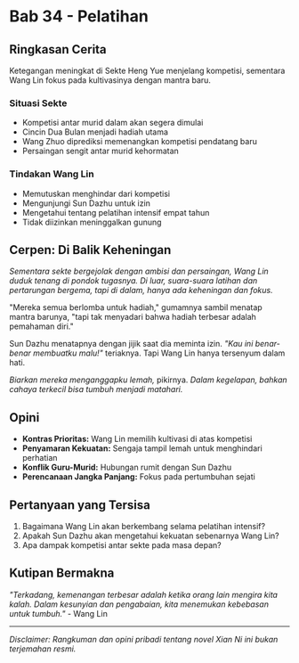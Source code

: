 # Bab 34 - Pelatihan

## Ringkasan Cerita

Ketegangan meningkat di Sekte Heng Yue menjelang kompetisi, sementara Wang Lin fokus pada kultivasinya dengan mantra baru.

### Situasi Sekte
- Kompetisi antar murid dalam akan segera dimulai
- Cincin Dua Bulan menjadi hadiah utama
- Wang Zhuo diprediksi memenangkan kompetisi pendatang baru
- Persaingan sengit antar murid kehormatan

### Tindakan Wang Lin
- Memutuskan menghindar dari kompetisi
- Mengunjungi Sun Dazhu untuk izin
- Mengetahui tentang pelatihan intensif empat tahun
- Tidak diizinkan meninggalkan gunung

## Cerpen: Di Balik Keheningan

*Sementara sekte bergejolak dengan ambisi dan persaingan, Wang Lin duduk tenang di pondok tugasnya. Di luar, suara-suara latihan dan pertarungan bergema, tapi di dalam, hanya ada keheningan dan fokus.*

"Mereka semua berlomba untuk hadiah," gumamnya sambil menatap mantra barunya, "tapi tak menyadari bahwa hadiah terbesar adalah pemahaman diri."

Sun Dazhu menatapnya dengan jijik saat dia meminta izin. *"Kau ini benar-benar membuatku malu!"* teriaknya. Tapi Wang Lin hanya tersenyum dalam hati.

*Biarkan mereka menganggapku lemah,* pikirnya. *Dalam kegelapan, bahkan cahaya terkecil bisa tumbuh menjadi matahari.*

## Opini

- **Kontras Prioritas:** Wang Lin memilih kultivasi di atas kompetisi
- **Penyamaran Kekuatan:** Sengaja tampil lemah untuk menghindari perhatian
- **Konflik Guru-Murid:** Hubungan rumit dengan Sun Dazhu
- **Perencanaan Jangka Panjang:** Fokus pada pertumbuhan sejati

## Pertanyaan yang Tersisa

1. Bagaimana Wang Lin akan berkembang selama pelatihan intensif?
2. Apakah Sun Dazhu akan mengetahui kekuatan sebenarnya Wang Lin?
3. Apa dampak kompetisi antar sekte pada masa depan?

## Kutipan Bermakna

*"Terkadang, kemenangan terbesar adalah ketika orang lain mengira kita kalah. Dalam kesunyian dan pengabaian, kita menemukan kebebasan untuk tumbuh."* - Wang Lin

---

_Disclaimer: Rangkuman dan opini pribadi tentang novel Xian Ni ini bukan terjemahan resmi._